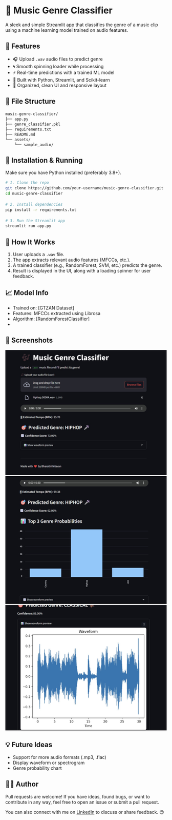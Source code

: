 # 🎵 Music Genre Classifier

A sleek and simple Streamlit app that classifies the genre of a music clip using a machine learning model trained on audio features.

## 🚀 Features

- 🎧 Upload `.wav` audio files to predict genre
- 🌀 Smooth spinning loader while processing
- ⚡ Real-time predictions with a trained ML model
- 🧠 Built with Python, Streamlit, and Scikit-learn
- 📂 Organized, clean UI and responsive layout

## 📂 File Structure

```
music-genre-classifier/
├── app.py
├── genre_classifier.pkl
├── requirements.txt
├── README.md
└── assets/
    └── sample_audio/
```

## 🔧 Installation & Running

Make sure you have Python installed (preferably 3.8+).

```bash
# 1. Clone the repo
git clone https://github.com/your-username/music-genre-classifier.git
cd music-genre-classifier

# 2. Install dependencies
pip install -r requirements.txt

# 3. Run the Streamlit app
streamlit run app.py
```

## 🧠 How It Works

1. User uploads a `.wav` file.
2. The app extracts relevant audio features (MFCCs, etc.).
3. A trained classifier (e.g., RandomForest, SVM, etc.) predicts the genre.
4. Result is displayed in the UI, along with a loading spinner for user feedback.

## 📈 Model Info

- Trained on: [GTZAN Dataset] 
- Features: MFCCs extracted using Librosa
- Algorithm: [RandomForestClassifier] 
- 

## 📸 Screenshots

![alt text](assets/preview1.jpg)
![alt text](assets/preview2.jpg)
![alt text](assets/preview3.jpg)

## 💡 Future Ideas

- Support for more audio formats (.mp3, .flac)
- Display waveform or spectrogram
- Genre probability chart

## 🧑‍💻 Author

Pull requests are welcome! If you have ideas, found bugs, or want to contribute in any way, feel free to open an issue or submit a pull request. 

You can also connect with me on [LinkedIn](https://www.linkedin.com/in/yogeshwaran-k-363800210/) to discuss or share feedback. 😊
